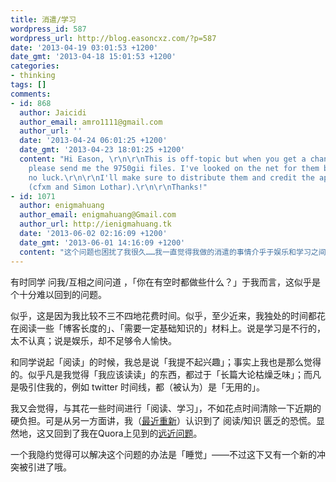 ```yaml
---
title: 消遣/学习
wordpress_id: 587
wordpress_url: http://blog.easoncxz.com/?p=587
date: '2013-04-19 03:01:53 +1200'
date_gmt: '2013-04-18 15:01:53 +1200'
categories:
- thinking
tags: []
comments:
- id: 868
  author: Jaicidi
  author_email: amro1111@gmail.com
  author_url: ''
  date: '2013-04-24 06:01:25 +1200'
  date_gmt: '2013-04-23 18:01:25 +1200'
  content: "Hi Eason, \r\n\r\nThis is off-topic but when you get a chance could you
    please send me the 9750gii files. I've looked on the net for them but have had
    no luck.\r\n\r\nI'll make sure to distribute them and credit the appropriate people
    (cfxm and Simon Lothar).\r\n\r\nThanks!"
- id: 1071
  author: enigmahuang
  author_email: enigmahuang@Gmail.com
  author_url: http://ienigmahuang.tk
  date: '2013-06-02 02:16:09 +1200'
  date_gmt: '2013-06-01 14:16:09 +1200'
  content: "这个问题也困扰了我很久……我一直觉得我做的消遣的事情介乎于娱乐和学习之间，因为开学期间我不能打游戏，而我认为在电脑上打游戏看片才算纯碎的消遣……我平时逛的地方要么是AB站评论区要么是硬件软件资讯，以及一些博客和RSS，有点学习的感觉。所以自己也不是很清楚怎么区分吧。\r\n或者是因为我现在高三，诸多制掣吧，我感觉我假期的时候时间划分会更明确一点。"
---
```

<p>有时同学 问我/互相之间问道 ，「你在有空时都做些什么？」于我而言，这似乎是个十分难以回到的问题。</p>
<p>似乎，这是因为我比较不三不四地花费时间。似乎，至少近来，我独处的时间都花在阅读一些「博客长度的」、「需要一定基础知识的」材料上。说是学习是不行的，太不认真；说是娱乐，却不足够令人愉快。</p>
<p>和同学说起「阅读」的时候，我总是说「我提不起兴趣」；事实上我也是那么觉得的。似乎凡是我觉得「我应该读读」的东西，都过于「长篇大论枯燥乏味」；而凡是吸引住我的，例如 twitter 时间线，都（被认为）是「无用的」。</p>
<p>我又会觉得，与其花一些时间进行「阅读、学习」，不如花点时间清除一下近期的硬负担。可是从另一方面讲，我（<a title="对不起，就这样吧，再见" href="http://ienigmahuang.tk/index.php/%E5%AF%B9%E4%B8%8D%E8%B5%B7%EF%BC%8C%E5%B0%B1%E8%BF%99%E6%A0%B7%E5%90%A7%EF%BC%8C%E5%86%8D%E8%A7%81/" target="_blank">最近重新</a>）认识到了 阅读/知识 匮乏的恐慌。显然地，这又回到了我在Quora上见到的<a title=" How to master your time" href="http://abetterlife.quora.com/How-to-master-your-time-1" target="_blank">远近问题</a>。</p>
<p>一个我隐约觉得可以解决这个问题的办法是「睡觉」——不过这下又有一个新的冲突被引进了哦。</p>
